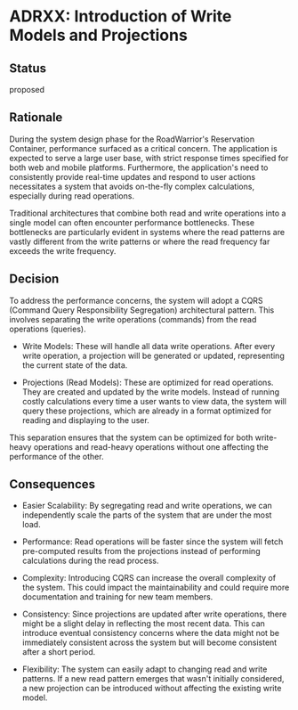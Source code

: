 # ADRXX: Introduction of Write Models and Projections 

## Status

proposed

## Rationale

During the system design phase for the RoadWarrior's Reservation Container, performance surfaced as a critical concern. The application is expected to serve a large user base, with strict response times specified for both web and mobile platforms. Furthermore, the application's need to consistently provide real-time updates and respond to user actions necessitates a system that avoids on-the-fly complex calculations, especially during read operations.

Traditional architectures that combine both read and write operations into a single model can often encounter performance bottlenecks. These bottlenecks are particularly evident in systems where the read patterns are vastly different from the write patterns or where the read frequency far exceeds the write frequency.

## Decision

To address the performance concerns, the system will adopt a CQRS (Command Query Responsibility Segregation) architectural pattern. This involves separating the write operations (commands) from the read operations (queries).

- Write Models: These will handle all data write operations. After every write operation, a projection will be generated or updated, representing the current state of the data.

- Projections (Read Models): These are optimized for read operations. They are created and updated by the write models. Instead of running costly calculations every time a user wants to view data, the system will query these projections, which are already in a format optimized for reading and displaying to the user.

This separation ensures that the system can be optimized for both write-heavy operations and read-heavy operations without one affecting the performance of the other.

## Consequences

- Easier Scalability: By segregating read and write operations, we can independently scale the parts of the system that are under the most load.

- Performance: Read operations will be faster since the system will fetch pre-computed results from the projections instead of performing calculations during the read process.

- Complexity: Introducing CQRS can increase the overall complexity of the system. This could impact the maintainability and could require more documentation and training for new team members.

- Consistency: Since projections are updated after write operations, there might be a slight delay in reflecting the most recent data. This can introduce eventual consistency concerns where the data might not be immediately consistent across the system but will become consistent after a short period.

- Flexibility: The system can easily adapt to changing read and write patterns. If a new read pattern emerges that wasn't initially considered, a new projection can be introduced without affecting the existing write model.
